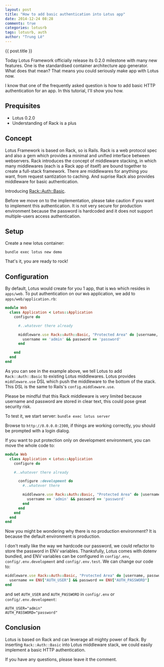 ```yaml
---
layout: post
title: "How to add basic authentication into Lotus app"
date: 2014-12-24 08:28
comments: true
categories: lotusrb
tags: lotusrb, auth
author: "Trung Lê"
---
```


{{ post.title }}

Today Lotus Framework officially release its 0.2.0 milestone with many new features.
One is the standardised container architecture app generator. What does that mean?
That means you could seriously make app with Lotus now.

I know that one of the frequently asked question is how to add basic HTTP authentication
for an app. In this tutorial, I'll show you how.

<!--more-->

## Prequisites

* Lotus 0.2.0
* Understanding of Rack is a plus

## Concept

Lotus Framework is based on Rack, so is Rails. Rack is a web protocol spec and also a
gem which provides a minimal and unified interface between webservers. Rack introduces
the concept of middleware stacking, in which many middlewares (each is a Rack app of itself)
are bound together to create a full-stack framework. There are middlewares for anything
you want, from request santization to caching. And suprise Rack also provides middleware
for basic authentication.

Introducing [Rack::Auth::Basic](https://github.com/rack/rack/blob/master/lib/rack/auth/basic.rb).

Before we move on to the implementation, please take caution if you want to implement this
authentication. It is not very secure for production environment because the password is
hardcoded and it does not support multiple-users access authentication.

## Setup

Create a new lotus container:

```
bundle exec lotus new demo
```

That's it, you are ready to rock!

## Configuration

By default, Lotus would create for you 1 app, that is `Web` which resides in `apps/web`. To put
authentication on our `Web` application, we add to `apps/web/application.rb`:


```ruby
module Web
  class Application < Lotus::Application
    configure do

      #..whatever there already

      middleware.use Rack::Auth::Basic, "Protected Area" do |username, password|
        username == 'admin' && password == 'password'
      end

    end
  end
end

```

As you can see in the example above, we tell Lotus to add `Rack::Auth::Basic` to existing Lotus middlewares.
Lotus provides `middleware.use` DSL which push the middleware to the bottom of the stack. This DSL
is the same to Rails's `config.middleware.use`.

Please be mindful that this Rack middleware is very limited because username and password are stored
in clear text, this could pose great security risk.

To test it, we start server: `bundle exec lotus server`

Browse to `http://0.0.0.0:2300`, if things are working correctly, you should be prompted with a login dialog.

If you want to put protection only on development environment, you can move the whole code to:

```ruby
module Web
  class Application < Lotus::Application
    configure do

    #..whatever there already

      configure :development do
        #..whatever there

        middleware.use Rack::Auth::Basic, "Protected Area" do |username, password|
          username == 'admin' && password == 'password'
        end
      end
    end
  end
end
```

Now you might be wondering why there is no production environment? It is because the default environment
is production.

I don't really like the way we hardcode our password, we could refactor to store the password in ENV variables.
Thanksfully, Lotus comes with dotenv bundled, and ENV variables can be configured in
`config/.env`, `config/.env.development` and `config/.env.test`. We can change our code to:

```ruby
middleware.use Rack::Auth::Basic, "Protected Area" do |username, password|
  username == ENV["AUTH_USER"] && password == ENV["AUTH_PASSWORD"]
end
```

and set `AUTH_USER` and `AUTH_PASSWORD` in `config/.env` or `config/.env.development`:

```
AUTH_USER="admin"
AUTH_PASSWORD="password"
```

## Conclusion

Lotus is based on Rack and can leverage all mighty power of Rack. By inserting `Rack::Auth::Basic` into
Lotus middleware stack, we could easily implement a basic HTTP authentication.

If you have any questions, please leave it the comment.